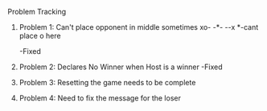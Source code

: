 
Problem Tracking



1) Problem 1: Can't place opponent in middle sometimes
	xo-
	-*-
	--x
*-cant place o here

	-Fixed


2) Problem 2: Declares No Winner when Host is a winner
	-Fixed



3) Problem 3: Resetting the game needs to be complete



4) Problem 4: Need to fix the message for the loser

